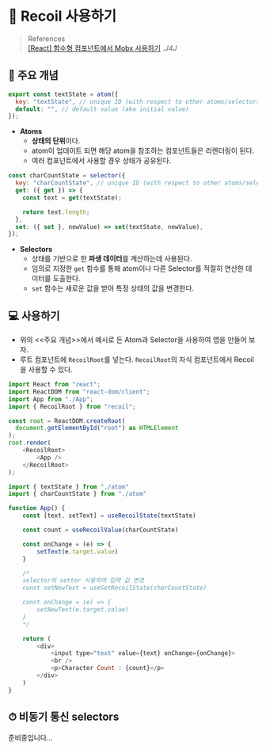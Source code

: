 # 💾 Recoil 사용하기

> References <br> <a href="https://jforj.tistory.com/154">[React] 함수형 컴포넌트에서 Mobx 사용하기</a> _.J4J_

## 📃 주요 개념

```javascript
export const textState = atom({
  key: "textState", // unique ID (with respect to other atoms/selectors)
  default: "", // default value (aka initial value)
});
```

- **Atoms**
  - **상태의 단위**이다.
  - atom이 업데이트 되면 해당 atom을 참조하는 컴포넌트들은 리렌더링이 된다.
  - 여러 컴포넌트에서 사용할 경우 상태가 공유된다.

```javascript
const charCountState = selector({
  key: "charCountState", // unique ID (with respect to other atoms/selectors)
  get: ({ get }) => {
    const text = get(textState);

    return text.length;
  },
  set: ({ set }, newValue) => set(textState, newValue),
});
```

- **Selectors**
  - 상태를 기반으로 한 **파생 데이터**를 계산하는데 사용된다.
  - 임의로 지정한 `get` 함수를 통해 atom이나 다른 Selector를 적절히 연산한 데이터를 도출한다.
  - `set` 함수는 새로운 값을 받아 특정 상태의 값을 변경한다.

## 💻 사용하기

- 위의 <<주요 개념>>에서 예시로 든 Atom과 Selector을 사용하여 앱을 만들어 보자.
- 루트 컴포넌트에 `RecoilRoot`를 넣는다. `RecoilRoot`의 자식 컴포넌트에서 Recoil을 사용할 수 있다.

```javascript
import React from "react";
import ReactDOM from "react-dom/client";
import App from "./App";
import { RecoilRoot } from "recoil";

const root = ReactDOM.createRoot(
  document.getElementById("root") as HTMLElement
);
root.render(
    <RecoilRoot>
        <App />
    </RecoilRoot>
);
```

```javascript
import { textState } from "./atom"
import { charCountState } from "./atom"

function App() {
    const [text, setText] = useRecoilState(textState)

    const count = useRecoilValue(charCountState)

    const onChange = (e) => {
        setText(e.target.value)
    }

    /*
    selector의 setter 사용하여 입력 값 변경
    const setNewText = useSetRecoilState(charCountState)

    const onChange = (e) => {
        setNewText(e.target.value)
    }
    */

    return (
        <div>
            <input type="text" value={text} onChange={onChange}>
            <br />
            <p>Character Count : {count}</p>
        </div>
    )
}
```

## ⏱ 비동기 통신 selectors

준비중입니다...
